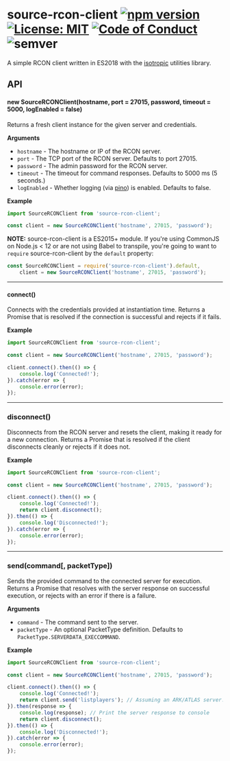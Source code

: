 # source-rcon-client [![npm version](https://badge.fury.io/js/source-rcon-client.svg)](https://badge.fury.io/js/source-rcon-client) [![License: MIT](https://img.shields.io/badge/License-MIT-yellow.svg)](https://opensource.org/licenses/MIT) [![Code of Conduct](https://img.shields.io/badge/%E2%9D%A4-code%20of%20conduct-blue.svg?style=flat)](https://github.com/dsibilly/source-rcon-client/blob/master/CODE_OF_CONDUCT.md) ![semver](https://img.shields.io/badge/semver-2.0.0-blue.svg?maxAge=2592000)
A simple RCON client written in ES2018 with the [isotropic](https://github.com/ibigroup/isotropic) utilities library.

## API

#### new SourceRCONClient(hostname, port = 27015, password, timeout = 5000, logEnabled = false)

Returns a fresh client instance for the given server and credentials.

__Arguments__

* `hostname` - The hostname or IP of the RCON server.
* `port` - The TCP port of the RCON server. Defaults to port 27015.
* `password` - The admin password for the RCON server.
* `timeout` - The timeout for command responses. Defaults to 5000 ms (5 seconds.)
* `logEnabled` - Whether logging (via [pino](https://github.com/pinojs/pino)) is enabled. Defaults to false.

__Example__

```javascript
import SourceRCONClient from 'source-rcon-client';

const client = new SourceRCONClient('hostname', 27015, 'password');
```

**NOTE:** source-rcon-client is a ES2015+ module. If you're using CommonJS on Node.js < 12 or are not using Babel to transpile, you're going to want to `require` source-rcon-client by the `default` property:

```javascript
const SourceRCONClient = require('source-rcon-client').default,
    client = new SourceRCONClient('hostname', 27015, 'password');
```

---------------------------------------

#### connect()

Connects with the credentials provided at instantiation time.
Returns a Promise that is resolved if the connection is successful and
rejects if it fails.

__Example__

```javascript
import SourceRCONClient from 'source-rcon-client';

const client = new SourceRCONClient('hostname', 27015, 'password');

client.connect().then(() => {
    console.log('Connected!');
}).catch(error => {
    console.error(error);
});
```

---------------------------------------

### disconnect()

Disconnects from the RCON server and resets the client, making it ready
for a new connection.
Returns a Promise that is resolved if the client disconnects cleanly or
rejects if it does not.

__Example__

```javascript
import SourceRCONClient from 'source-rcon-client';

const client = new SourceRCONClient('hostname', 27015, 'password');

client.connect().then(() => {
    console.log('Connected!');
    return client.disconnect();
}).then(() => {
    console.log('Disconnected!');
}).catch(error => {
    console.error(error);
});
```

---------------------------------------

### send(command[, packetType])

Sends the provided command to the connected server for execution.
Returns a Promise that resolves with the server response on successful
execution, or rejects with an error if there is a failure.

__Arguments__

* `command` - The command sent to the server.
* `packetType` - An optional PacketType definition. Defaults to `PacketType.SERVERDATA_EXECCOMMAND`.

__Example__

```javascript
import SourceRCONClient from 'source-rcon-client';

const client = new SourceRCONClient('hostname', 27015, 'password');

client.connect().then(() => {
    console.log('Connected!');
    return client.send('listplayers'); // Assuming an ARK/ATLAS server...
}).then(response => {
    console.log(response); // Print the server response to console
    return client.disconnect();
}).then(() => {
    console.log('Disconnected!');
}).catch(error => {
    console.error(error);
});
```
